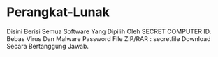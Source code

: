 # Perangkat-Lunak
Disini Berisi Semua Software Yang Dipilih Oleh SECRET COMPUTER ID. Bebas Virus Dan Malware
Password File ZIP/RAR : secretfile
Download Secara Bertanggung Jawab.
